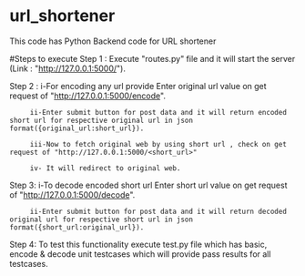 # url_shortener
This code has Python Backend code for URL shortener


#Steps to execute
Step 1 : Execute "routes.py" file and it will start the server  (Link : "http://127.0.0.1:5000/").

Step 2 : i-For encoding any url provide Enter original url value on get request of "http://127.0.0.1:5000/encode".

         ii-Enter submit button for post data and it will return encoded short url for respective original url in json format({original_url:short_url}). 
         
         iii-Now to fetch original web by using short url , check on get request of "http://127.0.0.1:5000/<short_url>"
         
         iv- It will redirect to original web.
         
Step 3:  i-To decode encoded short url Enter short url value on get request of "http://127.0.0.1:5000/decode".

         ii-Enter submit button for post data and it will return decoded original url for respective short url in json format({short_url:original_url}). 
         
Step 4: To test this functionality execute test.py file which has basic, encode & decode unit testcases which will provide pass results for all testcases.
        
         
         

